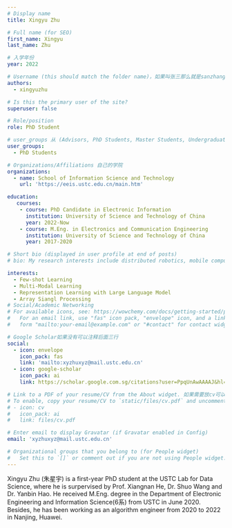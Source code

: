```yaml
---
# Display name
title: Xingyu Zhu

# Full name (for SEO)
first_name: Xingyu
last_name: Zhu

# 入学年份
year: 2022

# Username (this should match the folder name)，如果叫张三那么就是sanzhang
authors:
  - xingyuzhu

# Is this the primary user of the site? 
superuser: false

# Role/position 
role: PhD Student

# user_groups 从 (Advisors, PhD Students, Master Students, Undergraduate) 从这四个里面选
user_groups:
  - PhD Students

# Organizations/Affiliations 自己的学院
organizations:
  - name: School of Information Science and Technology
    url: 'https://eeis.ustc.edu.cn/main.htm'

education:
   courses:
    - course: PhD Candidate in Electronic Information
      institution: University of Science and Technology of China
      year: 2022-Now
    - course: M.Eng. in Electronics and Communication Engineering
      institution: University of Science and Technology of China
      year: 2017-2020

# Short bio (displayed in user profile at end of posts)
# bio: My research interests include distributed robotics, mobile computing and programmable matter.

interests:
  - Few-shot Learning
  - Multi-Modal Learning 
  - Representation Learning with Large Language Model
  - Array Siangl Processing
# Social/Academic Networking
# For available icons, see: https://wowchemy.com/docs/getting-started/page-builder/#icons
#   For an email link, use "fas" icon pack, "envelope" icon, and a link in the
#   form "mailto:your-email@example.com" or "#contact" for contact widget.

# Google Scholar如果没有可以注释后面三行
social:
  - icon: envelope
    icon_pack: fas
    link: 'mailto:xyzhuxyz@mail.ustc.edu.cn'
  - icon: google-scholar
    icon_pack: ai
    link: https://scholar.google.com.sg/citations?user=PpqUnAwAAAAJ&hl=zh-CN&oi=ao

# Link to a PDF of your resume/CV from the About widget. 如果需要放cv可以发给我
# To enable, copy your resume/CV to `static/files/cv.pdf` and uncomment the lines below.
# - icon: cv
#   icon_pack: ai
#   link: files/cv.pdf

# Enter email to display Gravatar (if Gravatar enabled in Config)
email: 'xyzhuxyz@mail.ustc.edu.cn'

# Organizational groups that you belong to (for People widget)
#   Set this to `[]` or comment out if you are not using People widget.
---
```


Xingyu Zhu (朱星宇) is a first-year PhD student at the USTC Lab for Data Science, where he is surpervised by Prof. Xiangnan He, Dr. Shuo Wang and Dr. Yanbin Hao. He received M.Eng. degree in the Department of Electronic Engineering and Information Science(6系) from USTC in June 2020. Besides, he has been working as an algorithm engineer from 2020 to 2022 in Nanjing, Huawei.
